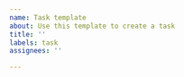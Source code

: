 ```yaml
---
name: Task template
about: Use this template to create a task
title: ''
labels: task
assignees: ''

---
```



